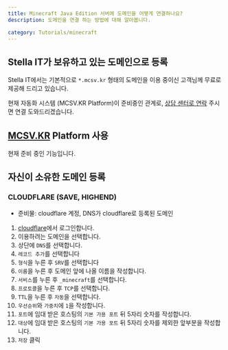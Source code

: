 ```yaml
---
title: Minecraft Java Edition 서버에 도메인을 어떻게 연결하나요?
description: 도메인을 연결 하는 방법에 대해 알아봅니다.

category: Tutorials/minecraft
---
```


## Stella IT가 보유하고 있는 도메인으로 등록
Stella IT에서는 기본적으로 `*.mcsv.kr` 형태의 도메인을 이용 중이신 고객님께 무료로 제공해 드리고 있습니다.  

현재 자동화 시스템 (MCSV.KR Platform)이 준비중인 관계로, [상담 센터로 연락](https://console.stella-it.com/support) 주시면 연결 도와드리겠습니다.

## [MCSV.KR](https://mcsv.kr) Platform 사용
현재 준비 중인 기능입니다.

## 자신이 소유한 도메인 등록
### CLOUDFLARE (SAVE, HIGHEND)
- 준비물: cloudflare 계정, DNS가 cloudflare로 등록된 도메인 
1. [cloudflare](https://dash.cloudflare.com/login/)에서 로그인합니다.
2. 이용하려는 도메인을 선택합니다.
3. 상단에 `DNS`를 선택합니다.
4. `레코드 추가`를 선택합니다
5. `형식`을 누른 후 `SRV`를 선택합니다
6. `이름`을 누른 후 도메인 앞에 나올 이름을 작성합니다.
7. `서비스`를 누른 후 `_minecraft`를 선택합니다.
8. `프로토콜`을 누른 후 `TCP`를 선택합니다.
9. `TTL`을 누른 후 `자동`을 선택합니다.
10. `우선순위`와 `가중치`에 `1`을 작성합니다.
11. `포트`에 임대 받은 호스팅의 `기본 가용 포트` 뒤 5자리 숫자를 작성합니다.
12. `대상`에 임대 받은 호스팅의 `기본 가용 포트` 뒤 5자리 숫자를 제외한 앞부분을 작성합니다.
13. `저장` 클릭
